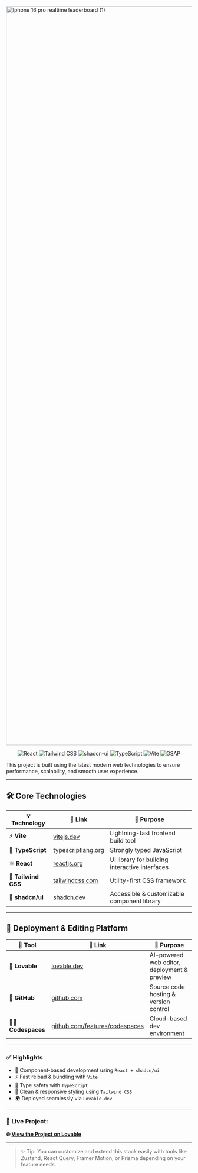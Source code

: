 
<img width="2130" height="2000" alt="Iphone 16 pro realtime leaderboard (1)" src="https://github.com/user-attachments/assets/e20f5144-aa12-4b50-896c-d52fc663fb94" />


<p align="center">
  <img src="https://img.shields.io/badge/React-20232A?style=for-the-badge&logo=react&logoColor=61DAFB" alt="React" />
  <img src="https://img.shields.io/badge/Tailwind-0EA5E9?style=for-the-badge&logo=tailwindcss&logoColor=white" alt="Tailwind CSS" />
  <img src="https://img.shields.io/badge/shadcn/ui-111827?style=for-the-badge&logo=vercel&logoColor=white" alt="shadcn-ui" />
  <img src="https://img.shields.io/badge/TypeScript-3178C6?style=for-the-badge&logo=typescript&logoColor=white" alt="TypeScript" />
  <img src="https://img.shields.io/badge/Vite-646CFF?style=for-the-badge&logo=vite&logoColor=white" alt="Vite" />
  <img src="https://img.shields.io/badge/GSAP-88CE02?style=for-the-badge&logo=greensock&logoColor=black" alt="GSAP" />
</p>




This project is built using the latest modern web technologies to ensure performance, scalability, and smooth user experience.

---

## 🛠️ Core Technologies

| 💡 Technology      | 🔗 Link                                       | 🔧 Purpose                                      |
|--------------------|-----------------------------------------------|------------------------------------------------|
| ⚡ **Vite**         | [vitejs.dev](https://vitejs.dev/)             | Lightning-fast frontend build tool             |
| 🧠 **TypeScript**   | [typescriptlang.org](https://www.typescriptlang.org/) | Strongly typed JavaScript                      |
| ⚛ **React**        | [reactjs.org](https://reactjs.org/)           | UI library for building interactive interfaces |
| 🎨 **Tailwind CSS**| [tailwindcss.com](https://tailwindcss.com/)   | Utility-first CSS framework                    |
| 🧱 **shadcn/ui**    | [shadcn.dev](https://ui.shadcn.com/)          | Accessible & customizable component library    |

---

## 🚀 Deployment & Editing Platform

| 🧠 Tool          | 🔗 Link                                   | 🧩 Purpose                                     |
|------------------|-------------------------------------------|-----------------------------------------------|
| 💜 **Lovable**    | [lovable.dev](https://lovable.dev/)       | AI-powered web editor, deployment & preview   |
| 🐙 **GitHub**     | [github.com](https://github.com/)         | Source code hosting & version control         |
| 🧑‍💻 **Codespaces** | [github.com/features/codespaces](https://github.com/features/codespaces) | Cloud-based dev environment                   |

---

### ✅ Highlights

- 🧩 Component-based development using `React + shadcn/ui`
- ⚡ Fast reload & bundling with `Vite`
- 🧠 Type safety with `TypeScript`
- 🎨 Clean & responsive styling using `Tailwind CSS`
- 🌍 Deployed seamlessly via `Lovable.dev`

---

### 🔗 Live Project:
**🌐 [View the Project on Lovable](https://lovable.dev/projects/39f31d91-ddc4-4c8e-86be-0f370c9a17c4)**

---

> ✨ Tip: You can customize and extend this stack easily with tools like Zustand, React Query, Framer Motion, or Prisma depending on your feature needs.

